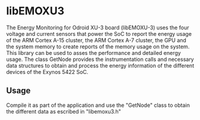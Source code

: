 libEMOXU3
==============

The Energy Monitoring for Odroid XU-3 board (libEMOXU-3) uses the four voltage and current sensors that power the SoC to report the energy usage of the ARM Cortex A-15 cluster, the ARM Cortex A-7 cluster, the GPU and the system memory to create reports of the memory usage on the system. This library can be used to asses the performance and detailed energy usage. The class GetNode provides the instrumentation calls and necessary data structures to obtain and process the energy information of the different devices of the Exynos 5422 SoC.

Usage
--------------

Compile it as part of the application and use the "GetNode" class to obtain the different data as escribed in "libemoxu3.h"
